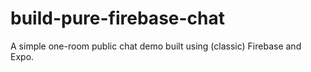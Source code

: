 # build-pure-firebase-chat
A simple one-room public chat demo built using (classic) Firebase and Expo.
